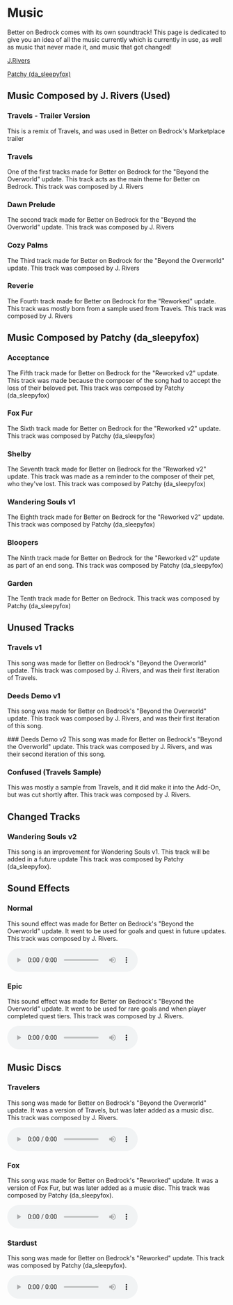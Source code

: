 # Music
Better on Bedrock comes with its own soundtrack! This page is dedicated to give you an idea of all the music currently which is currently in use, as well as music that never made it, and music that got changed!

[J.Rivers](<https://www.youtube.com/@J.Rivers>)

[Patchy (da_sleepyfox)](<https://www.youtube.com/@da_sleepyfox>)

## Music Composed by J. Rivers (Used)

### Travels - Trailer Version
This is a remix of Travels, and was used in Better on Bedrock's Marketplace trailer

<AudioPlayer audioSrc="travels_trailer" />

### Travels
One of the first tracks made for Better on Bedrock for the "Beyond the Overworld" update. This track acts as the main theme for Better on Bedrock. This track was composed by J. Rivers

<AudioPlayer audioSrc="travels.mp3" />

### Dawn Prelude
The second track made for Better on Bedrock for the "Beyond the Overworld" update. This track was composed by J. Rivers

<AudioPlayer audioSrc="dawn_prelude.mp3" />

### Cozy Palms
The Third track made for Better on Bedrock for the "Beyond the Overworld" update. This track was composed by J. Rivers

<AudioPlayer audioSrc="cozy_palms.mp3" />

### Reverie
The Fourth track made for Better on Bedrock for the "Reworked" update. This track was mostly born from a sample used from Travels. This track was composed by J. Rivers

<AudioPlayer audioSrc="reverie.mp3" />

## Music Composed by Patchy (da_sleepyfox)

### Acceptance
The Fifth track made for Better on Bedrock for the "Reworked v2" update. This track was made because the composer of the song had to accept the loss of their beloved pet. This track was composed by Patchy (da_sleepyfox)

<AudioPlayer audioSrc="acceptance.ogg" />

### Fox Fur
The Sixth track made for Better on Bedrock for the "Reworked v2" update.  This track was composed by Patchy (da_sleepyfox)

<AudioPlayer audioSrc="fox_fur.ogg" />

### Shelby
The Seventh track made for Better on Bedrock for the "Reworked v2" update. This track was made as a reminder to the composer of their pet, who they've lost. This track was composed by Patchy (da_sleepyfox)

<AudioPlayer audioSrc="shelby.ogg" />

### Wandering Souls v1
The Eighth track made for Better on Bedrock for the "Reworked v2" update. This track was composed by Patchy (da_sleepyfox)

<AudioPlayer audioSrc="wandering_souls.ogg" />

### Bloopers
The Ninth track made for Better on Bedrock for the "Reworked v2" update as part of an end song. This track was composed by Patchy (da_sleepyfox)

<AudioPlayer audioSrc="bloopers.ogg" />


### Garden
The Tenth track made for Better on Bedrock. This track was composed by Patchy (da_sleepyfox)

<AudioPlayer audioSrc="garden.wav" />


## Unused Tracks

### Travels v1
This song was made for Better on Bedrock's "Beyond the Overworld" update. This track was composed by J. Rivers, and was their first iteration of Travels.

<AudioPlayer audioSrc="travels_beta.mp3" />

### Deeds Demo v1
This song was made for Better on Bedrock's "Beyond the Overworld" update. This track was composed by J. Rivers, and was their first iteration of this song.

<AudioPlayer audioSrc="deeds_demo.ogg" />
### Deeds Demo v2
This song was made for Better on Bedrock's "Beyond the Overworld" update. This track was composed by J. Rivers, and was their second iteration of this song.

<AudioPlayer audioSrc="deeds.ogg" />

### Confused (Travels Sample)
This was mostly a sample from Travels, and it did make it into the Add-On, but was cut shortly after. This track was composed by J. Rivers.

<AudioPlayer audioSrc="confused.ogg" />


## Changed Tracks

### Wandering Souls v2
This song is an improvement for Wondering Souls v1. This track will be added in a future update This track was composed by Patchy (da_sleepyfox).

<AudioPlayer audioSrc="wandering_souls.wav" />

## Sound Effects

### Normal 
This sound effect was made for Better on Bedrock's "Beyond the Overworld" update. It went to be used for goals and quest in future updates. This track was composed by J. Rivers.

<audio controls>
  <source src="/Main/assets/music/normal_quest.ogg" type="audio/mpeg">
  Your browser does not support the audio element.
</audio>

### Epic 
This sound effect was made for Better on Bedrock's "Beyond the Overworld" update. It went to be used for rare goals and  when player completed quest tiers. This track was composed by J. Rivers.

<audio controls>
  <source src="/Main/assets/music/epic_quest.ogg" type="audio/mpeg">
  Your browser does not support the audio element.
</audio>

## Music Discs

### Travelers 
This song was made for Better on Bedrock's "Beyond the Overworld" update. It was a version of Travels, but was later added as a music disc. This track was composed by J. Rivers.

<audio controls>
  <source src="/Main/assets/music/travelers.ogg" type="audio/mpeg">
  Your browser does not support the audio element.
</audio>

### Fox 
This song was made for Better on Bedrock's "Reworked" update. It was a version of Fox Fur, but was later added as a music disc. This track was composed by Patchy (da_sleepyfox).

<audio controls>
  <source src="/Main/assets/music/fox_disc.ogg" type="audio/mpeg">
  Your browser does not support the audio element.
</audio>

### Stardust 
This song was made for Better on Bedrock's "Reworked" update. This track was composed by Patchy (da_sleepyfox).

<audio controls>
  <source src="/Main/assets/music/record_stardust.ogg" type="audio/mpeg">
  Your browser does not support the audio element.
</audio>